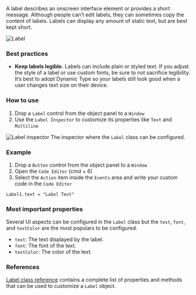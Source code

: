 A label describes an onscreen interface element or provides a short message. Although people can’t edit labels, they can sometimes copy the content of labels. Labels can display any amount of static text, but are best kept short.

![Label](images/label1.png)

### Best practices
* **Keep labels legible.** Labels can include plain or styled text. If you adjust the style of a label or use custom fonts, be sure to not sacrifice legibility. It’s best to adopt Dynamic Type so your labels still look good when a user changes text size on their device.

### How to use
1. Drop a `Label` control from the object panel to a `Window`
2. Use the `Label Inspector` to customize its properties like `Text` and `Multiline`

![`Label` inspector](images/label2.png)
The inspector where the `Label` class can be configured.

### Example
1. Drop a `Button` control from the object panel to a `Window`
2. Open the `Code Editor` (cmd + 6)
3. Select the `Action` item inside the `Events` area and write your custom code in the `Code Editor`
```
Label1.text = "Label Text"
```

### Most important properties
Several UI aspects can be configured in the `Label` class but the `text`, `font`, and `textColor` are the most populars to be configured.
- `text`: The text displayed by the label.
- `font`: The font of the text.
- `textColor`: The color of the text.

### References
[Label class reference](../classes/Label.html) contains a complete list of properties and methods that can be used to customize a `Label` object.
